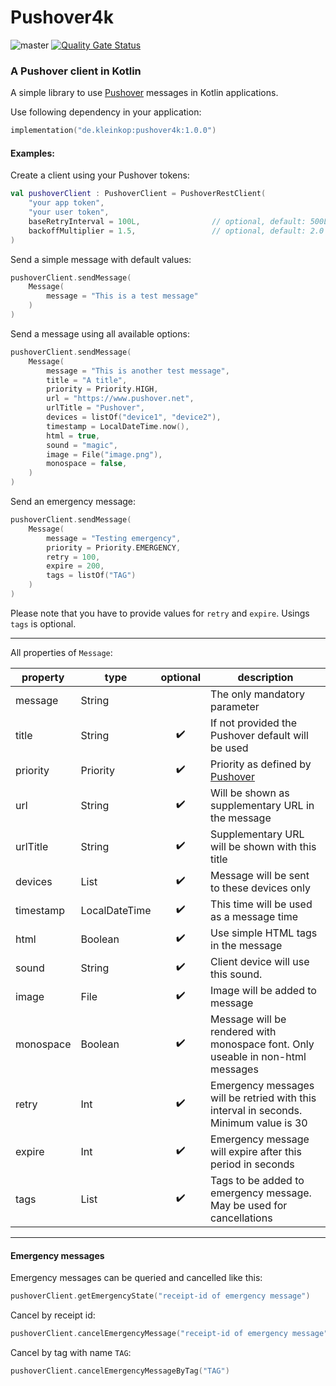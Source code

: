 # Pushover4k

![master](https://github.com/YoouDo/pushover4k/actions/workflows/master.yaml/badge.svg) [![Quality Gate Status](https://sonarcloud.io/api/project_badges/measure?project=YoouDo_pushover4k&metric=alert_status)](https://sonarcloud.io/summary/new_code?id=YoouDo_pushover4k)

### A Pushover client in Kotlin

A simple library to use [Pushover](https://www.pushover.net) messages in Kotlin applications.

Use following dependency in your application:
```kotlin
implementation("de.kleinkop:pushover4k:1.0.0")
```

#### Examples:

Create a client using your Pushover tokens:

```kotlin
val pushoverClient : PushoverClient = PushoverRestClient(
    "your app token",
    "your user token",
    baseRetryInterval = 100L,                // optional, default: 500L
    backoffMultiplier = 1.5,                 // optional, default: 2.0
)
```

Send a simple message with default values:

```kotlin
pushoverClient.sendMessage(
    Message(
        message = "This is a test message"
    )
)
```

Send a message using all available options: 

```kotlin
pushoverClient.sendMessage(
    Message(
        message = "This is another test message",
        title = "A title",
        priority = Priority.HIGH,
        url = "https://www.pushover.net",
        urlTitle = "Pushover",
        devices = listOf("device1", "device2"),
        timestamp = LocalDateTime.now(),
        html = true,
        sound = "magic",
        image = File("image.png"),
        monospace = false,
    )
)
```

Send an emergency message:
```kotlin
pushoverClient.sendMessage(
    Message(
        message = "Testing emergency",
        priority = Priority.EMERGENCY,
        retry = 100,
        expire = 200,
        tags = listOf("TAG")
    )
)
```
Please note that you have to provide values for `retry` and `expire`. Usings `tags` is optional.

---

All properties of `Message`:

| property  | type          |      optional      | description                                                                            |
|-----------|---------------|:------------------:|----------------------------------------------------------------------------------------|
| message   | String        |                    | The only mandatory parameter                                                           |
| title     | String        | :heavy_check_mark: | If not provided the Pushover default will be used                                      |
| priority  | Priority      | :heavy_check_mark: | Priority as defined by [Pushover](https://pushover.net/api#priority)                   |
| url       | String        | :heavy_check_mark: | Will be shown as supplementary URL in the message                                      |
| urlTitle  | String        | :heavy_check_mark: | Supplementary URL will be shown with this title                                        |
| devices   | List<String>  | :heavy_check_mark: | Message will be sent to these devices only                                             |
| timestamp | LocalDateTime | :heavy_check_mark: | This time will be used as a message time                                               |
| html      | Boolean       | :heavy_check_mark: | Use simple HTML tags in the message                                                    |
| sound     | String        | :heavy_check_mark: | Client device will use this sound.                                                     |
| image     | File          | :heavy_check_mark: | Image will be added to message                                                         |
| monospace | Boolean       | :heavy_check_mark: | Message will be rendered with monospace font. Only useable in non-html messages        |
| retry     | Int           | :heavy_check_mark: | Emergency messages will be retried with this interval in seconds. Minimum value is 30  |
| expire    | Int           | :heavy_check_mark: | Emergency message will expire after this period in seconds                             |
| tags      | List<String>  | :heavy_check_mark: | Tags to be added to emergency message. May be used for cancellations                   |

---
#### Emergency messages

Emergency messages can be queried and cancelled like this:
 ```kotlin
 pushoverClient.getEmergencyState("receipt-id of emergency message")
 ```

Cancel by receipt id:
```kotlin
pushoverClient.cancelEmergencyMessage("receipt-id of emergency message")
```

Cancel by tag with name `TAG`:
```kotlin
pushoverClient.cancelEmergencyMessageByTag("TAG")
```
